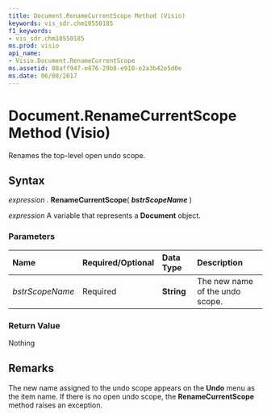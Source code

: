 ```yaml
---
title: Document.RenameCurrentScope Method (Visio)
keywords: vis_sdr.chm10550185
f1_keywords:
- vis_sdr.chm10550185
ms.prod: visio
api_name:
- Visio.Document.RenameCurrentScope
ms.assetid: 08aff947-e876-29b8-e910-e2a3b42e5d0e
ms.date: 06/08/2017
---
```



# Document.RenameCurrentScope Method (Visio)

Renames the top-level open undo scope.


## Syntax

 _expression_ . **RenameCurrentScope**( **_bstrScopeName_** )

 _expression_ A variable that represents a **Document** object.


### Parameters



|**Name**|**Required/Optional**|**Data Type**|**Description**|
|:-----|:-----|:-----|:-----|
| _bstrScopeName_|Required| **String**|The new name of the undo scope.|

### Return Value

Nothing


## Remarks

The new name assigned to the undo scope appears on the **Undo** menu as the item name. If there is no open undo scope, the **RenameCurrentScope** method raises an exception.


